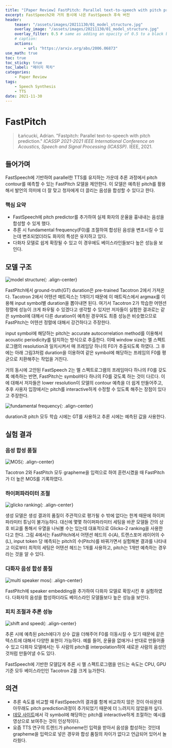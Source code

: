 ```yaml
---
title: "[Paper Review] FastPitch: Parallel text-to-speech with pitch prediction"
excerpt: FastSpeech2와 거의 동시에 나온 FastSpeech 후속 버전
header:
    teaser: "/assets/images/20211130/01_model_structure.jpg"
    overlay_image: "/assets/images/20211130/01_model_structure.jpg"
    overlay_filter: 0.5 # same as adding an opacity of 0.5 to a black background
    # caption: 
    actions:
        - url: "https://arxiv.org/abs/2006.06873"
use_math: true
toc: true
toc_sticky: true
toc_label: "페이지 목차"
categories: 
    - Paper Review
tags: 
    - Speech Synthesis
    - TTS
date: 2021-11-30
---
```


# FastPitch

> Łańcucki, Adrian. "Fastpitch: Parallel text-to-speech with pitch prediction." *ICASSP 2021-2021 IEEE International Conference on Acoustics, Speech and Signal Processing (ICASSP)*. IEEE, 2021.

## 들어가며

FastSpeech에 기반하여 parallel한 TTS를 유지하는 가운데 추론 과정에서 pitch contour를 예측할 수 있는 FastPitch 모델을 제안한다. 이 모델은 예측된 pitch를 활용해서 발언의 의미에 더 잘 맞고 청자에게 더 끌리는 음성을 합성할 수 있다고 한다.

### 핵심 요약

- FastSpeech에 pitch predictor를 추가하여 실제 화자의 운율을 흉내내는 음성을 합성할 수 있게 했다.
- 추론 시 fundamental frequency(F0)를 조절하여 합성된 음성을 변조시킬 수 있는데 변조되었더라도 화자의 특성은 유지하고 있다.
- 다화자 모델로 쉽게 확장될 수 있고 이 경우에도 베이스라인들보다 높은 성능을 보인다.

## 모델 구조

![model structure](/assets/images/20211130/01_model_structure.jpg){: .align-center}  

FastPitch에서 ground-truth(GT) duration은 pre-trained Tacotron 2에서 가져온다. Tacotron 2에서 어텐션 매트릭스는 1개이기 때문에 이 매트릭스에서 argmax를 이용해 input symbol별 duration을 뽑아내면 된다. 여기서 Tacotron 2가 학습한 어텐션 정렬에 성능이 크게 좌우될 수 있겠다고 생각할 수 있지만 저자들이 실험한 결과로는 같은 symbol에 대해서 다른 duration이 예측된 경우여도 최종 성능은 비슷했으므로 FastPitch는 어텐션 정렬에 대해서 강건하다고 주장한다.

input symbol에 해당하는 pitch는 accurate autocorrelation method를 이용해서 acoustic periodicity를 탐지하는 방식으로 추출한다. 이때 window size는 멜 스펙트로그램의 resolution과 일치시켜서 매 프레임당 하나의 F0가 추출되도록 하였다. 그 후에는 아래 그림3처럼 duration을 이용하여 같은 symbol에 해당하는 프레임의 F0를 평균으로 치환해주는 작업을 거친다. 

거의 동시에 고안된 FastSpeech 2는 멜 스펙트로그램의 프레임마다 하나의 F0를 갖도록 예측하는 반면, FastPitch는 symbol마다 하나의 F0를 갖도록 하는 것이 다르다. 이에 대해서 저자들은 lower resolution이  모델의 contour 예측을 더 쉽게 만들어주고, 추후 사용자 입장에서는 pitch를 interactive하게 수정할 수 있도록 해주는 장점이 있다고 주장한다.

![fundamental frequency](/assets/images/20211130/02_fundamental_frequency.jpg){: .align-center}  

duration과 pitch 모두 학습 시에는 GT를 사용하고 추론 시에는 예측된 값을 사용한다.

## 실험 결과

### 음성 합성 품질

![MOS](/assets/images/20211130/03_mos.jpg){: .align-center}  

Tacotron 2와 FastPitch 모두 grapheme을 입력으로 하여 훈련시켰을 때 FastPitch가 더 높은 MOS를 기록하였다.

### 하이퍼파라미터 조절

![glicko ranking](/assets/images/20211130/04_glicko_rank.jpg){: .align-center}  

생성 모델은 생성 결과의 품질이 주관적으로 평가될 수 밖에 없다는 한계 때문에 하이퍼파라미터 튜닝이 불가능하다. 대신에 몇몇 하이퍼파라미터 세팅을 바꾼 모델들 간의 상호 비교를 통해서 우열을 나눠볼 수는 있는데 대표적으로 Glicko-2 ranking을 사용한다고 한다. 그림 4에서는 FastPitch에서 어텐션 헤드의 수(A), 트랜스포머 레이어의 수(L), input token 당 예측되는 pitch의 수(Pitch)를 바꿔가면서 실험해본 결과를 나타내고 이로부터 최적의 세팅은 어텐션 헤드는 1개를 사용하고, pitch는 1개만 예측하는 경우라는 것을 알 수 있다.

### 다화자 음성 합성 품질

![multi speaker mos](/assets/images/20211130/05_multi_speaker_mos.jpg){: .align-center}  

FastPitch에 speaker embedding을 추가하여 다화자 모델로 확장시킨 후 실험하였다. 다화자의 음성을 합성하더라도 베이스라인 모델들보다 높은 성능을 보인다.

### 피치 조절과 추론 성능

![shift and speed](/assets/images/20211130/06_shift_and_speed.jpg){: .align-center}  

추론 시에 예측된 pitch에다가 상수 값을 더해주어 F0를 이동시킬 수 있기 때문에 같은 텍스트에 대해서 다양한 표현이 가능하다. 예를 들어, 운율을 없애거나 반대로 만들어줄 수 있고 다화자 모델에서는 두 사람의 pitch를 interpolation하여 새로운 사람의 음성인 것처럼 만들어낼 수도 있다. 

FastSpeech에 기반한 모델답게 추론 시 멜 스펙트로그램을 만드는 속도는 CPU, GPU 기준 모두 베이스라인인 Tacotron 2를 크게 능가한다.

## 의견

- 추론 속도를 비교할 때 FastSpeech의 결과를 함께 비교하지 않은 것이 아쉬운데 아무래도 pitch prediction과정이 추가되었기 때문에 더 느려지지 않았을까 싶다.
- [데모 사이트](https://fastpitch.github.io/)에서 각 symbol에 해당하는 pitch를 interactive하게 조절하는 예시를 영상으로 보여주는 것이 인상적이다.
- 요즘 TTS 연구의 트렌드가 phoneme인 입력을 받아서 음성을 합성하는 것인데 grapheme을 입력으로 넣은 경우와 합성 품질의 차이가 없다고 언급되어 있어서 놀라웠다.